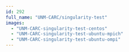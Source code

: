 ```yaml
---
id: 292
full_name: "UNM-CARC/singularity-test"
images: 
  - "UNM-CARC-singularity-test-centos"
  - "UNM-CARC-singularity-test-ubuntu-mpich"
  - "UNM-CARC-singularity-test-ubuntu-ompi"
---
```

